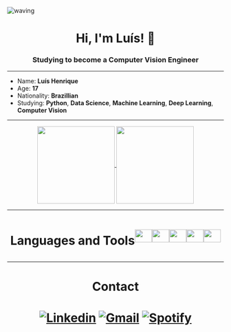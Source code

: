 ![waving](https://capsule-render.vercel.app/api?type=waving&height=200&text=Luís%20Henrique&fontAlignY=40&color=0:00c8ff,100:1467ff,ffcff&fontColor=fff)

<h1 align="center">Hi, I'm Luís! 👋</h1>
<h3 align="center">Studying to become a Computer Vision Engineer</h3>

----

  - Name: **Luís Henrique**
  - Age: **17**
  - Nationality: **Brazillian**
  - Studying: **Python**, **Data Science**, **Machine Learning**, **Deep Learning**, **Computer Vision**

----
  
  
</div>
<div display="flex">
   <div align="center">
     
   <a href="https://github.com/anuraghazra/github-readme-stats">
     <img align="center" height=180 src="https://github-readme-stats.vercel.app/api?username=luish87508931&show_icons=true&theme=github_dark_dimmed" />
   </a>
   <a href="https://github.com/anuraghazra/convoychat">
     <img align="center" height=180em src="https://github-readme-stats.vercel.app/api/top-langs/?username=luish87508931&layout=compact&theme=github_dark_dimmed" />
   </a>
   </div>
</div>

----
  
<div align="center" style="display: flex; flex-wrap: wrap; justify-content: center; align-items: center;">
  <h1 align="center">Languages and Tools</h1>
  <img align="center" height=30em width=40em src="https://cdn.jsdelivr.net/gh/devicons/devicon/icons/python/python-original.svg" />
  <img align="center" height=30em width=40em src="https://cdn.jsdelivr.net/gh/devicons/devicon/icons/pandas/pandas-original.svg" />
  <img align="center" height=30em width=40em src="https://cdn.jsdelivr.net/gh/devicons/devicon/icons/numpy/numpy-original.svg" />
  <img align="center" height=30em width=40em src="https://cdn.jsdelivr.net/gh/devicons/devicon/icons/tensorflow/tensorflow-original.svg" />
  <img align="center" height=30em width=40em src="https://cdn.jsdelivr.net/gh/devicons/devicon/icons/opencv/opencv-original.svg" />
</div>

----

<h1 align="center">Contact<h1>
<div align="center">

[![Linkedin](https://img.shields.io/badge/LinkedIn-0077B5?style=for-the-badge&logo=linkedin&logoColor=white
)](https://www.linkedin.com/in/luishenrique-ia/)
[![Gmail](https://img.shields.io/badge/Gmail-D14836?style=for-the-badge&logo=gmail&logoColor=white
)](mailto:luishenriquesousay.t.2018@gmail.com)
[![Spotify](https://img.shields.io/badge/Spotify-1ED760?&style=for-the-badge&logo=spotify&logoColor=white
)](https://open.spotify.com/user/317bcbkfok4hrzsp4zp4lg2yhi4y?si=4fc386b3717d4469)

</div>
